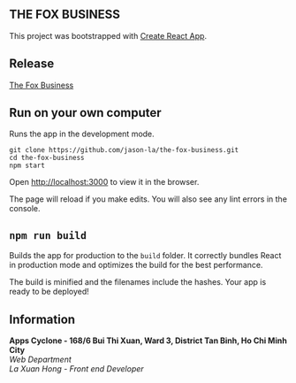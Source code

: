 ## THE FOX BUSINESS

This project was bootstrapped with [Create React App](https://github.com/facebook/create-react-app).

## Release

[The Fox Business](https://the-fox-business.herokuapp.com/)

## Run on your own computer

Runs the app in the development mode.

`git clone https://github.com/jason-la/the-fox-business.git`<br/>
`cd the-fox-business`<br />
`npm start`<br/>

Open [http://localhost:3000](http://localhost:3000) to view it in the browser.

The page will reload if you make edits.
You will also see any lint errors in the console.

## `npm run build`

Builds the app for production to the `build` folder.
It correctly bundles React in production mode and optimizes the build for the best performance.

The build is minified and the filenames include the hashes.
Your app is ready to be deployed!

## Information
**Apps Cyclone - 168/6 Bui Thi Xuan, Ward 3, District Tan Binh, Ho Chi Minh City**<br>
*Web Department*<br>
*La Xuan Hong - Front end Developer*
